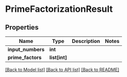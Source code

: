 # PrimeFactorizationResult

## Properties
Name | Type | Description | Notes
------------ | ------------- | ------------- | -------------
**input_numbers** | **int** |  | 
**prime_factors** | **list[int]** |  | 

[[Back to Model list]](../README.md#documentation-for-models) [[Back to API list]](../README.md#documentation-for-api-endpoints) [[Back to README]](../README.md)

